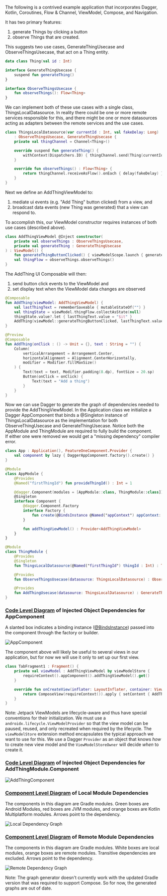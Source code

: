 The following is a contrived example application that incorporates 
Dagger, Kotlin, Coroutines, Flow & Channel, ViewModel, Compose, and Navigation.
 
It has two primary features:
1. generate Things by clicking a button
2. observe Things that are created. 

This suggests two use cases, GenerateThingUsecase and ObserveThingsUsecase, 
that act on a Thing entity.

```kotlin
data class Thing(val id : Int)

interface GenerateThingUsecase {
    suspend fun generateThing()
}

interface ObserveThingsUsecase {
    fun observeThings(): Flow<Thing>
}
```

We can implement both of these use cases with a single class, ThingsLocalDatasource.
In reality there could be one or more remote services responsible for this, and there might be one
or more datasources acting as adapters between the remote services and the use cases.

```kotlin
class ThingsLocalDatasource(var currentId : Int, val fakeDelay: Long)
    : ObserveThingsUsecase, GenerateThingUsecase {
    private val thingChannel = Channel<Thing>()

    override suspend fun generateThing() {
        withContext(Dispatchers.IO) { thingChannel.send(Thing(currentId++)) }
    }

    override fun observeThings() : Flow<Thing> {
        return thingChannel.receiveAsFlow().onEach { delay(fakeDelay) }.flowOn(Dispatchers.IO)
    }
}
```

Next we define an AddThingViewModel to:
1) mediate ui events (e.g. "Add Thing" button clicked) from a view, and
2) broadcast data events (new Thing was generated) that a view can respond to.

To accomplish this, our ViewModel constructor requires instances of both use cases (described above).
```kotlin
class AddThingViewModel @Inject constructor(
    private val observeThings : ObserveThingsUsecase,
    private val generateThing : GenerateThingUsecase
) : ViewModel() {
    fun generateThingButtonClicked() { viewModelScope.launch { generateThing.generateThing() } }
    val thingFlow = observeThings.observeThings()
}
```

The AddThing UI Composable will then:
1) send button click events to the ViewModel and
2) set display text when the ViewModel data changes are observed

```kotlin
@Composable
fun AddThing(viewModel: AddThingViewModel) {
    val lastThingText = rememberSaveable { mutableStateOf("") }
    val thingState = viewModel.thingFlow.collectAsState(null)
    thingState.value?.let { lastThingText.value = "$it" }
    AddThing(viewModel::generateThingButtonClicked, lastThingText.value)
}

@Preview
@Composable
fun AddThing(onClick : () -> Unit = {}, text : String = "") {
    Column(
        verticalArrangement = Arrangement.Center,
        horizontalAlignment = Alignment.CenterHorizontally,
        modifier = Modifier.fillMaxSize()
    ) {
        Text(text = text, Modifier.padding(8.dp), fontSize = 20.sp)
        Button(onClick = onClick) {
            Text(text = "Add a thing")
        }
    }
}
```
Now we can use Dagger to generate the graph of dependencies needed to provide the AddThingViewModel.
In the Application class we initialize a Dagger AppComponent that
binds a @Singleton instance of ThingsLocalDatasource as the implementation for both ObserveThingUsecase and GenerateThingUsecase.
Notice both the AppModule and ThingModule are required to fully build the component.  
If either one were removed we would get a "missing dependency" compiler error.

```kotlin
class App : Application(), FeatureOneComponent.Provider {
    val component by lazy { DaggerAppComponent.factory().create() }
}

@Module
class AppModule {
    @Provides
    @Named("firstThingId") fun provideThingId() : Int = 1

    @dagger.Component(modules = [AppModule::class, ThingModule::class])
    @Singleton
    interface Component {
        @dagger.Component.Factory
        interface Factory {
            fun create(@BindsInstance @Named("appContext") appContext: Context) : Component
        }

        fun addThingViewModel() : Provider<AddThingViewModel>
    }
}

@Module
class ThingModule {
    @Provides
    @Singleton
    fun ThingsLocalDatasource(@Named("firstThingId") thingId : Int) : ThingsLocalDatasource = ThingsLocalDatasource(thingId, 1000L)

    @Provides
    fun ObserveThingsUsecase(datasource: ThingsLocalDatasource) : ObserveThingsUsecase = datasource

    @Provides
    fun AddThingUsecase(datasource: ThingsLocalDatasource) : GenerateThingUsecase = datasource
}
```
### [Code Level Diagram](https://c4model.com/#CodeDiagram) of Injected Object Dependencies for AppComponent
A slanted box indicates a binding instance ([@BindsInstance](https://dagger.dev/api/2.28/dagger/BindsInstance.html)) passed into the component through the factory or builder. 

<img src="docs/com.example.myapplication.AppModule.Component.svg" alt="AppComponent"/>

The component above will likely be useful to several views in our application, but for now we will
use it only to set up our first view.

```kotlin
class TabFragment1 : Fragment() {
    private val viewModel : AddThingViewModel by viewModelStore {
        requireContext().appComponent().addThingViewModel().get()
    }

    override fun onCreateView(inflater: LayoutInflater, container: ViewGroup?, savedInstanceState: Bundle?): View {
        return ComposeView(requireContext()).apply { setContent { AddThing(viewModel) } }
    }
}
``` 

Note: Jetpack ViewModels are lifecycle-aware and thus have special conventions for their initialization.
We must use a `androidx.lifecycle.ViewModelProvider` so that the view model can be paused, reused, and 
only recreated when required by the lifecycle.  The `viewModelStore` extension method encapsulates the
typical approach we want to use for this.
We use a Dagger `Provider` as an object that knows *how* to create new view model and the `ViewModelStoreOwner`
will decide *when* to create it.   

### [Code Level Diagram](https://c4model.com/#CodeDiagram) of Injected Object Dependencies for AddThingModule.Component
<img src="docs/com.example.myapplication.AddThingModule.Component.svg" alt="AddThingComponent"/>

### [Component Level Diagram](https://c4model.com/#ComponentDiagram) of Local Module Dependencies
The components in this diagram are Gradle modules. Green boxes are Android Modules, red boxes are JVM modules, and orange boxes are Kotlin Multiplatform modules.  Arrows point to the dependency. 

<img src="docs/project.dot.png" alt="Local Dependency Graph"/>

### [Component Level Diagram](https://c4model.com/#ComponentDiagram) of Remote Module Dependencies 
The components in this diagram are Gradle modules.  White boxes are local modules, orange boxes are remote modules. Transitive dependencies are excluded. Arrows point to the dependency.

<img src="docs/dependency-graph-my-generator.png" alt="Remote Dependency Graph"/>

Note: The graph generator doesn't currently work with the updated Gradle version that was required to support Compose.
So for now, the generated graphs are out of date.